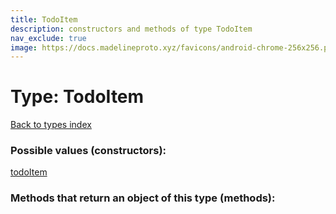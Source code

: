 ```yaml
---
title: TodoItem
description: constructors and methods of type TodoItem
nav_exclude: true
image: https://docs.madelineproto.xyz/favicons/android-chrome-256x256.png
---
```

# Type: TodoItem
[Back to types index](index.html)



### Possible values (constructors):

[todoItem](/API_docs/constructors/todoItem.html)  



### Methods that return an object of this type (methods):



